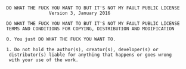     DO WHAT THE FUCK YOU WANT TO BUT IT'S NOT MY FAULT PUBLIC LICENSE
                    Version 3, January 2016
    
    DO WHAT THE FUCK YOU WANT TO BUT IT'S NOT MY FAULT PUBLIC LICENSE
    TERMS AND CONDITIONS FOR COPYING, DISTRIBUTION AND MODIFICATION
    
    0. You just DO WHAT THE FUCK YOU WANT TO.
    
    1. Do not hold the author(s), creator(s), developer(s) or
     distributor(s) liable for anything that happens or goes wrong
     with your use of the work.
